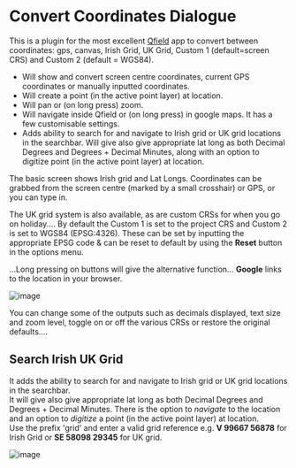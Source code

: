 # Convert Coordinates Dialogue
This is a plugin for the most excellent [Qfield](https://qfield.org/) app to convert between coordinates: gps, canvas, Irish Grid, UK Grid, Custom 1 (default=screen CRS) and Custom 2 (default = WGS84). 
- Will show and convert screen centre coordinates, current GPS coordinates or manually inputted coordinates. 
- Will create a point (in the active point layer) at location. 
- Will pan or (on long press) zoom. 
- Will navigate inside Qfield or (on long press) in google maps. 
It has a few customisable settings.
- Adds ability to search for and navigate to Irish grid or UK grid locations in the searchbar. Will give also give appropriate lat long as both Decimal Degrees and Degrees + Decimal Minutes, along with an option to digitize point (in the active point layer) at location.

The basic screen shows Irish grid and Lat Longs. Coordinates can be grabbed from the screen centre (marked by a small crosshair)  or GPS, or you can type in.<br>

The UK grid system is also available, as are custom CRSs for when you go on holiday.... By default the Custom 1 is set to the project CRS and Custom 2 is set to WGS84 (EPSG:4326). These can be set by inputting the appropriate EPSG code & can be reset to default by using the <b>Reset</b> button in the options menu.

...Long pressing on buttons will give the alternative function... <b>Google</b> links to the location in your browser.

![image](https://github.com/user-attachments/assets/8295fd9d-85e9-4653-9a3f-5c62026c4a74)


You can change some of the outputs such as decimals displayed, text size and zoom level, toggle on or off the various CRSs or restore the original defaults....


## Search Irish UK Grid
It adds the ability to search for and navigate to Irish grid or UK grid locations in the searchbar.<br> It will give also give appropriate lat long as both Decimal Degrees and Degrees + Decimal Minutes. There is the option to *navigate* to the location and an option to *digitize* a point (in the active point layer) at location.<br>
Use the prefix 'grid' and enter a valid grid reference e.g. <b>V 99667 56878</b> for Irish Grid or <b>SE 58098 29345</b> for UK grid.

![image](https://github.com/user-attachments/assets/38fe92e9-844f-459f-9071-39f5d2ffbd8e)


